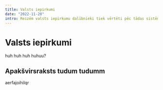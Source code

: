 ```yaml
---
title: Valsts iepirkumi
date: "2022-11-28"
intro: Reizēm valsts iepirkumu dalībnieki tiek vērtēti pēc tādas sistēmas, kas ļauj uzvarēt piedāvājumam, kurš nav izdevīgākais. Izskatīsim šo vērtēšanas modeli un veidus, kādā rezultāti ir manipulējami.
---
```


<script>
import Calculator from '$components/TenderCalculator.svelte'
</script>

# Valsts iepirkumi

huh huh huh huhuu?

## Apakšvirsraksts tudum tudumm

<Calculator />

aerfajoihilqr
